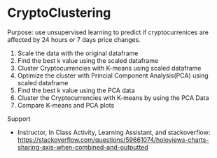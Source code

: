 # CryptoClustering
Purpose: use unsupervised learning to predict if cryptocurrenices are affected by 24 hours or 7 days price changes. <br>
1. Scale the data with the original dataframe <br>
2. Find the best k value using the scaled dataframe <br>
3. Cluster Cryptocurrencies with K-means using scaled dataframe <br>
4. Optimize the cluster with Princial Component Analysis(PCA) using scaled dataframe <br>
5. Find the best k value using the PCA data<br>
6. Cluster the Cryptocurrencies with K-means by using the PCA Data<br>
7. Compare K-means and PCA plots<br>

Support <br>
* Instructor, In Class Activity, Learning Assistant, and stackoverflow: https://stackoverflow.com/questions/59661074/holoviews-charts-sharing-axis-when-combined-and-outputted
